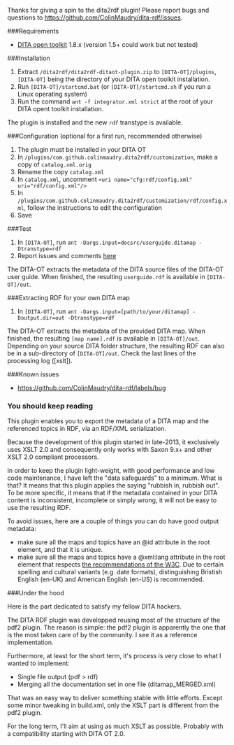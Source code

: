 
Thanks for giving a spin to the dita2rdf plugin! Please report bugs and questions to https://github.com/ColinMaudry/dita-rdf/issues.

###Requirements

* [DITA open toolkit](http://dita-ot.github.io/) 1.8.x (version 1.5+ could work but not tested)

###Installation

1. Extract `/dita2rdf/dita2rdf-ditaot-plugin.zip` to `[DITA-OT]/plugins`, `[DITA-OT]` being the directory of your DITA open toolkit installation.
2. Run `[DITA-OT]/startcmd.bat` (or `[DITA-OT]/startcmd.sh` if you run a Linux operating system)
3. Run the command `ant -f integrator.xml strict` at the root of your DITA opent toolkit installation.

The plugin is installed and the new `rdf` transtype is available.

###Configuration (optional for a first run, recommended otherwise)

1. The plugin must be installed in your DITA OT
2. In `/plugins/com.github.colinmaudry.dita2rdf/customization`, make a copy of `catalog.xml.orig`
3. Rename the copy `catalog.xml`
3. In `catalog.xml`, uncomment `<uri name="cfg:rdf/config.xml" uri="rdf/config.xml"/>`
4. In `/plugins/com.github.colinmaudry.dita2rdf/customization/rdf/config.xml`, follow the instructions to edit the configuration
5. Save

###Test

1. In `[DITA-OT]`, run `ant -Dargs.input=docsrc/userguide.ditamap -Dtranstype=rdf`
2. Report issues and comments [here](https://github.com/ColinMaudry/dita-rdf/issues)

The DITA-OT extracts the metadata of the DITA source files of the DITA-OT user guide. When finished, the resulting `userguide.rdf` is available in `[DITA-OT]/out`.

###Extracting RDF for your own DITA map

1. In `[DITA-OT]`, run `ant -Dargs.input=[path/to/your/ditamap] -Doutput.dir=out -Dtranstype=rdf`

The DITA-OT extracts the metadata of the provided DITA map. When finished, the resulting `[map name].rdf` is available in `[DITA-OT]/out`. Depending on your source DITA folder structure, the resulting RDF can also be in a sub-directory of `[DITA-OT]/out`. Check the last lines of the processing log ([xslt]).

###Known issues

* https://github.com/ColinMaudry/dita-rdf/labels/bug

### You should keep reading

This plugin enables you to export the metadata of a DITA map and the referenced topics in RDF, via an RDF/XML serialization.

Because the development of this plugin started in late-2013, it exclusively uses XSLT 2.0 and consequently only works with Saxon 9.x+ and other XSLT 2.0 compliant processors.

In order to keep the plugin light-weight, with good performance and low code maintenance, I have left the "data safeguards" to a minimum. What is that? It means that this plugin applies the saying "rubbish in, rubbish out". To be more specific, it means that if the metadata contained in your DITA content is inconsistent, incomplete or simply wrong, it will not be easy to use the resulting RDF.

To avoid issues, here are a couple of things you can do have good output metadata:
- make sure all the maps and topics have an @id attribute in the root element, and that it is unique.
- make sure all the maps and topics have a @xml:lang attribute in the root element that respects [the recommendations of the W3C](http://www.w3.org/International/articles/language-tags/). Due to certain spelling and cultural variants (e.g. date formats), distinguishing Bristish English (en-UK) and American English (en-US) is recommended.

###Under the hood

Here is the part dedicated to satisfy my fellow DITA hackers.

The DITA RDF plugin was developped reusing most of the structure of the pdf2 plugin. The reason is simple: the pdf2 plugin is apparently the one that is the most taken care of by the community. I see it as a reference implementation.

Furthermore, at least for the short term, it's process is very close to what I wanted to implement:

- Single file output (pdf > rdf)
- Merging all the documentation set in one file (ditamap_MERGED.xml)

That was an easy way to deliver something stable with little efforts. Except some minor tweaking in build.xml, only the XSLT part is different from the pdf2 plugin.

For the long term, I'll aim at using as much XSLT as possible. Probably with a compatibility starting with DITA OT 2.0.
